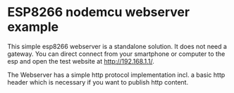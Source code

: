 # ESP8266 nodemcu webserver example


This simple esp8266 webserver is a standalone solution. It does not need a gateway. You can direct connect from your smartphone or computer to the esp and open the test website at http://192.168.1.1/.

The Webserver has a simple http protocol implementation incl. a basic http header which is necessary if you want to publish http content.

